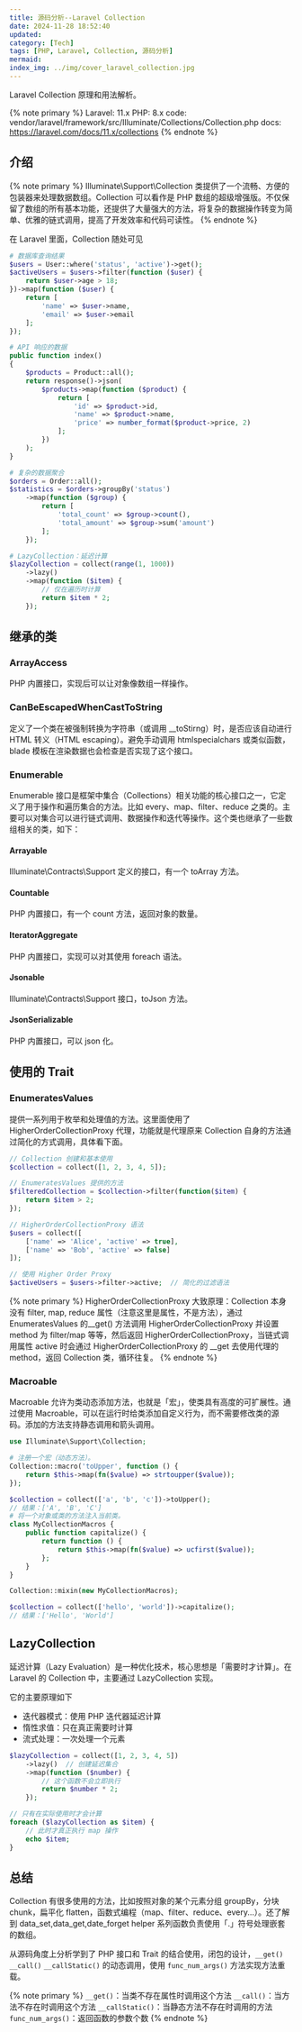 ```yaml
---
title: 源码分析--Laravel Collection
date: 2024-11-28 18:52:40
updated:
category: [Tech]
tags: [PHP, Laravel, Collection, 源码分析]
mermaid:
index_img: ../img/cover_laravel_collection.jpg
---
```


Laravel Collection 原理和用法解析。

<!-- more -->

{% note primary %}
Laravel: 11.x
PHP: 8.x
code: vendor/laravel/framework/src/Illuminate/Collections/Collection.php
docs: https://laravel.com/docs/11.x/collections
{% endnote %}

## 介绍

{% note primary %}
Illuminate\Support\Collection 类提供了一个流畅、方便的包装器来处理数据数组。Collection 可以看作是 PHP 数组的超级增强版。不仅保留了数组的所有基本功能，还提供了大量强大的方法，将复杂的数据操作转变为简单、优雅的链式调用，提高了开发效率和代码可读性。
{% endnote %}

在 Laravel 里面，Collection 随处可见

```php
# 数据库查询结果
$users = User::where('status', 'active')->get();
$activeUsers = $users->filter(function ($user) {
    return $user->age > 18;
})->map(function ($user) {
    return [
        'name' => $user->name,
        'email' => $user->email
    ];
});

# API 响应的数据
public function index()
{
    $products = Product::all();
    return response()->json(
        $products->map(function ($product) {
            return [
                'id' => $product->id,
                'name' => $product->name,
                'price' => number_format($product->price, 2)
            ];
        })
    );
}

# 复杂的数据聚合
$orders = Order::all();
$statistics = $orders->groupBy('status')
    ->map(function ($group) {
        return [
            'total_count' => $group->count(),
            'total_amount' => $group->sum('amount')
        ];
    });

# LazyCollection：延迟计算
$lazyCollection = collect(range(1, 1000))
    ->lazy()
    ->map(function ($item) {
        // 仅在遍历时计算
        return $item * 2;
    });
```

## 继承的类

### ArrayAccess

PHP 内置接口，实现后可以让对象像数组一样操作。

### CanBeEscapedWhenCastToString

定义了一个类在被强制转换为字符串（或调用 __toStirng）时，是否应该自动进行 HTML 转义（HTML escaping）。避免手动调用 htmlspecialchars 或类似函数，blade 模板在渲染数据也会检查是否实现了这个接口。

### Enumerable

Enumerable 接口是框架中集合（Collections）相关功能的核心接口之一，它定义了用于操作和遍历集合的方法。比如 every、map、filter、reduce 之类的。主要可以对集合可以进行链式调用、数据操作和迭代等操作。这个类也继承了一些数组相关的类，如下：

#### Arrayable

Illuminate\Contracts\Support 定义的接口，有一个 toArray 方法。

#### Countable

PHP 内置接口，有一个 count 方法，返回对象的数量。

#### IteratorAggregate

PHP 内置接口，实现可以对其使用 foreach 语法。

#### Jsonable

Illuminate\Contracts\Support 接口，toJson 方法。

#### JsonSerializable

PHP 内置接口，可以 json 化。

## 使用的 Trait

### EnumeratesValues

提供一系列用于枚举和处理值的方法。这里面使用了 HigherOrderCollectionProxy 代理，功能就是代理原来 Collection 自身的方法通过简化的方式调用，具体看下面。

```php
// Collection 创建和基本使用
$collection = collect([1, 2, 3, 4, 5]);

// EnumeratesValues 提供的方法
$filteredCollection = $collection->filter(function($item) {
    return $item > 2;
});

// HigherOrderCollectionProxy 语法
$users = collect([
    ['name' => 'Alice', 'active' => true],
    ['name' => 'Bob', 'active' => false]
]);

// 使用 Higher Order Proxy
$activeUsers = $users->filter->active;  // 简化的过滤语法
```

{% note primary %}
HigherOrderCollectionProxy 大致原理：Collection 本身没有 filter, map, reduce 属性（注意这里是属性，不是方法），通过 EnumeratesValues 的__get() 方法调用 HigherOrderCollectionProxy 并设置 method 为 filter/map 等等，然后返回 HigherOrderCollectionProxy，当链式调用属性 active 时会通过 HigherOrderCollectionProxy 的 __get 去使用代理的 method，返回 Collection 类，循环往复。
{% endnote %}

### Macroable

Macroable 允许为类动态添加方法，也就是「宏」，使类具有高度的可扩展性。通过使用 Macroable，可以在运行时给类添加自定义行为，而不需要修改类的源码。添加的方法支持静态调用和箭头调用。

```php
use Illuminate\Support\Collection;

# 注册一个宏（动态方法）。
Collection::macro('toUpper', function () {
    return $this->map(fn($value) => strtoupper($value));
});

$collection = collect(['a', 'b', 'c'])->toUpper();
// 结果：['A', 'B', 'C']
# 将一个对象或类的方法注入当前类。
class MyCollectionMacros {
    public function capitalize() {
        return function () {
            return $this->map(fn($value) => ucfirst($value));
        };
    }
}

Collection::mixin(new MyCollectionMacros);

$collection = collect(['hello', 'world'])->capitalize();
// 结果：['Hello', 'World']
```

## LazyCollection

延迟计算（Lazy Evaluation）是一种优化技术，核心思想是「需要时才计算」。在 Laravel 的 Collection 中，主要通过 LazyCollection 实现。

它的主要原理如下

- 迭代器模式：使用 PHP 迭代器延迟计算
- 惰性求值：只在真正需要时计算
- 流式处理：一次处理一个元素


```php
$lazyCollection = collect([1, 2, 3, 4, 5])
    ->lazy()  // 创建延迟集合
    ->map(function ($number) {
        // 这个函数不会立即执行
        return $number * 2;
    });

// 只有在实际使用时才会计算
foreach ($lazyCollection as $item) {
    // 此时才真正执行 map 操作
    echo $item;
}
```

## 总结

Collection 有很多使用的方法，比如按照对象的某个元素分组 groupBy，分块 chunk，扁平化 flatten，函数式编程（map、filter、reduce、every...）。还了解到 data_set,data_get,date_forget helper 系列函数负责使用「.」符号处理嵌套的数组。

从源码角度上分析学到了 PHP 接口和 Trait 的结合使用，闭包的设计，`__get()` `__call()` `__callStatic()` 的动态调用，使用 `func_num_args()` 方法实现方法重载。

{% note primary %}
`__get()`：当类不存在属性时调用这个方法
`__call()`：当方法不存在时调用这个方法
`__callStatic()`：当静态方法不存在时调用的方法
`func_num_args()`：返回函数的参数个数
{% endnote %}